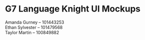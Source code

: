 # G7 Language Knight UI Mockups

Amanda Gurney – 101443253 <br />
Ethan Sylvester – 101479568 <br />
Taylor Martin – 100849882
